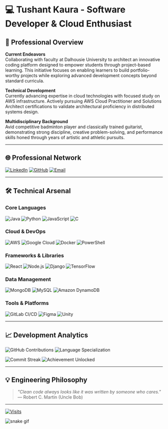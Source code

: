 # 💻 Tushant Kaura - Software Developer & Cloud Enthusiast

## 💼 Professional Overview

**Current Endeavors**  
Collaborating with faculty at Dalhousie University to architect an innovative coding platform designed to empower students through project-based learning. This initiative focuses on enabling learners to build portfolio-worthy projects while exploring advanced development concepts beyond standard curricula.

**Technical Development**  
Currently advancing expertise in cloud technologies with focused study on AWS infrastructure. Actively pursuing AWS Cloud Practitioner and Solutions Architect certifications to validate architectural proficiency in distributed systems design.

**Multidisciplinary Background**  
Avid competitive badminton player and classically trained guitarist, demonstrating strong discipline, creative problem-solving, and performance skills honed through years of artistic and athletic pursuits.

---

## 🌐 Professional Network

[![LinkedIn](https://img.shields.io/badge/LinkedIn-Connect%20Professionally-%230077B5?logo=linkedin&style=for-the-badge)](https://www.linkedin.com/in/tushantkaura) 
[![GitHub](https://img.shields.io/badge/GitHub-Review%20Code-%23121011?logo=github&style=for-the-badge)](https://github.com/1kauratus)
[![Email](https://img.shields.io/badge/Contact%20Via%20Email-tushantkaura%40gmail.com-%23D14836?logo=gmail&style=for-the-badge)](mailto:tushantkaura@gmail.com)

---

## 🛠️ Technical Arsenal

### **Core Languages**
![Java](https://img.shields.io/badge/Java-ED8B00?logo=openjdk&logoColor=white)
![Python](https://img.shields.io/badge/Python-3670A0?logo=python&logoColor=ffdd54)
![JavaScript](https://img.shields.io/badge/JavaScript-F7DF1E?logo=javascript&logoColor=black)
![C](https://img.shields.io/badge/C-00599C?logo=c&logoColor=white)

### **Cloud & DevOps**
![AWS](https://img.shields.io/badge/AWS-FF9900?logo=amazon-aws&logoColor=white)
![Google Cloud](https://img.shields.io/badge/GCP-4285F4?logo=google-cloud&logoColor=white)
![Docker](https://img.shields.io/badge/Docker-2496ED?logo=docker&logoColor=white)
![PowerShell](https://img.shields.io/badge/PowerShell-5391FE?logo=powershell&logoColor=white)

### **Frameworks & Libraries**
![React](https://img.shields.io/badge/React-20232A?logo=react&logoColor=61DAFB)
![Node.js](https://img.shields.io/badge/Node.js-339933?logo=node.js&logoColor=white)
![Django](https://img.shields.io/badge/Django-092E20?logo=django&logoColor=white)
![TensorFlow](https://img.shields.io/badge/TensorFlow-FF6F00?logo=tensorflow&logoColor=white)

### **Data Management**
![MongoDB](https://img.shields.io/badge/MongoDB-47A248?logo=mongodb&logoColor=white)
![MySQL](https://img.shields.io/badge/MySQL-4479A1?logo=mysql&logoColor=white)
![Amazon DynamoDB](https://img.shields.io/badge/DynamoDB-4053D6?logo=amazon-dynamodb&logoColor=white)

### **Tools & Platforms**
![GitLab CI/CD](https://img.shields.io/badge/GitLab_CI/CD-FCA121?logo=gitlab&logoColor=white)
![Figma](https://img.shields.io/badge/Figma-Design%20Collaboration-F24E1E?logo=figma)
![Unity](https://img.shields.io/badge/Unity-Game%20Development-000000?logo=unity)

---

## 📈 Development Analytics

![GitHub Contributions](https://github-readme-stats.vercel.app/api?username=1kauratus&show_icons=true&theme=vision-friendly-dark&hide_title=true)
![Language Specialization](https://github-readme-stats.vercel.app/api/top-langs/?username=1kauratus&layout=compact&theme=vision-friendly-dark)

![Commit Streak](https://streak-stats.demolab.com/?user=1kauratus&theme=highcontrast)
![Achievement Unlocked](https://github-profile-trophy.vercel.app/?username=1kauratus&theme=onedark&no-bg=true&no-frame=true)

---

## 💡 Engineering Philosophy

> *"Clean code always looks like it was written by someone who cares."*  
> — Robert C. Martin (Uncle Bob)

---

[![Visits](https://visitor-badge.laobi.icu/badge?page_id=1kauratus.1kauratus)](https://github.com/1kauratus)

![snake gif](https://github.com/1kauratus/1kauratus/blob/output/github-contribution-grid-snake.svg)
